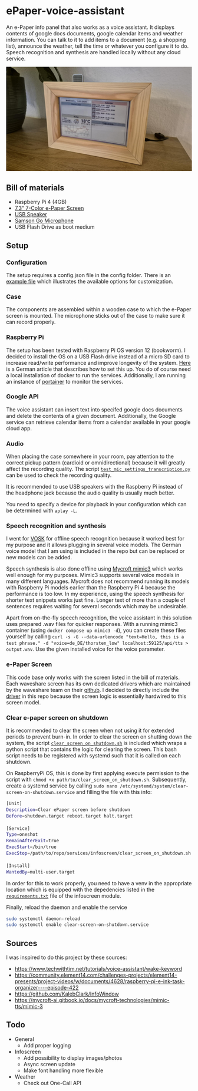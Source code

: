 # ePaper-voice-assistant

An e-Paper info panel that also works as a voice assistant. It displays contents of google docs documents, google calendar items and weather information. You can talk to it to add items to a document (e.g. a shopping list), announce the weather, tell the time or whatever you configure it to do. Speech recognition and synthesis are handled locally without any cloud service.

![voice-assistant](voice-assistant.jpg "voice-assistant")

## Bill of materials

* Raspberry Pi 4 (4GB)
* [7.3" 7-Color e-Paper Screen](https://www.waveshare.com/7.3inch-e-paper-hat-f.htm)
* [USB Speaker](https://www.amazon.com/-/de/dp/B075M7FHM1/ref=sr_1_3?__mk_de_DE=%C3%85M%C3%85%C5%BD%C3%95%C3%91&crid=H1U4UNFH9GEM&keywords=usb%2Bmini%2Bspeaker&qid=1706385254&sprefix=usb%2Bminii%2Bspeake%2Caps%2C189&sr=8-3&th=1)
* [Samson Go Microphone](https://samsontech.com/products/microphones/usb-microphones/gomic/)
* USB Flash Drive as boot medium

## Setup

### Configuration

The setup requires a config.json file in the config folder. There is an [example file](https://github.com/pgeschwill/ePaper-voice-assistant/blob/main/config/example_config.json) which illustrates the available options for customization.

### Case

The components are assembled within a wooden case to which the e-Paper screen is mounted. The microphone sticks out of the case to make sure it can record properly.

### Raspberry Pi

The setup has been tested with Raspberry Pi OS version 12 (bookworm). I decided to install the OS on a USB Flash drive instead of a micro SD card to increase read/write performance and improve longevity of the system. [Here](https://www.pcwelt.de/article/1157252/raspberry-pi-4-so-starten-sie-per-usb-stick.html) is a German article that describes how to set this up. 
You do of course need a local installation of docker to run the services.
Additionally, I am running an instance of [portainer](https://docs.portainer.io/start/install-ce/server/docker/linux) to monitor the services.

### Google API

The voice assistant can insert text into specifed google docs documents and delete the contents of a given document. Additionally, the Google service can retrieve calendar items from a calendar available in your google cloud app.

### Audio

When placing the case somewhere in your room, pay attention to the correct pickup pattern (cardioid or omnidirectional) because it will greatly affect the recording quality. The script [`test_mic_settings_transcription.py`](https://github.com/pgeschwill/ePaper-voice-assistant/blob/main/config/test_mic_settings_transcription.py) can be used to check the recording quality.

It is recommended to use USB speakers with the Raspberry Pi instead of the headphone jack because the audio quality is usually much better.

You need to specify a device for playback in your configuration which can be determined with `aplay -L`.

### Speech recognition and synthesis

I went for [VOSK](https://github.com/alphacep/vosk-api) for offline speech recognition because it worked best for my purpose and it allows plugging in several voice models. The German voice model that I am using is included in the repo but can be replaced or new models can be added.

Speech synthesis is also done offline using [Mycroft mimic3](https://github.com/MycroftAI/mimic3) which works well enough for my purposes. Mimic3 supports several voice models in many different languages. Mycroft does not recommend running its models with Raspberry Pi models earlier than the Raspberry Pi 4 because the performance is too low. In my experience, using the speech synthesis for shorter text snippets works just fine. Longer text of more than a couple of sentences requires waiting for several seconds which may be undesirable.

Apart from on-the-fly speech recognition, the voice assistant in this solution uses prepared .wav files for quicker responses. With a running mimic3 container (using `docker compose up mimic3 -d`), you can create these files yourself by calling `curl -s -G --data-urlencode "text=Hello, this is a test phrase." -d "voice=de_DE/thorsten_low" localhost:59125/api/tts > output.wav`. Use the given installed voice for the voice parameter.

### e-Paper Screen

This code base only works with the screen listed in the bill of materials. Each waveshare screen has its own dedicated drivers which are maintained by the waveshare team on their [github](https://github.com/waveshareteam/e-Paper). I decided to directly include the [driver](https://github.com/pgeschwill/ePaper-voice-assistant/tree/main/services/infoscreen/driver) in this repo because the screen logic is essentially hardwired to this screen model.

### Clear e-paper screen on shutdown

It is recommended to clear the screen when not using it for extended periods to prevent burn-in.
In order to clear the screen on shutting down the system, the script [`clear_screen_on_shutdown.sh`](https://github.com/pgeschwill/ePaper-voice-assistant/blob/main/services/infoscreen/clear_screen_on_shutdown.sh) is included which wraps a python script that contains the logic for clearing the screen.
This bash script needs to be registered with systemd such that it is called on each shutdown.

On RaspberryPi OS, this is done by first applying execute permission to the script with `chmod +x path/to/clear_screen_on_shutdown.sh`.
Subsequently, create a systemd service by calling `sudo nano /etc/systemd/system/clear-screen-on-shutdown.service` and filling the file with this info:

``` bash
[Unit]
Description=Clear ePaper screen before shutdown
Before=shutdown.target reboot.target halt.target

[Service]
Type=oneshot
RemainAfterExit=true
ExecStart=/bin/true
ExecStop=/path/to/repo/services/infoscreen/clear_screen_on_shutdown.sh

[Install]
WantedBy=multi-user.target
```

In order for this to work properly, you need to have a venv in the appropriate location which is equipped with the depedencies listed in the [`requirements.txt`](https://github.com/pgeschwill/ePaper-voice-assistant/blob/main/services/infoscreen/requirements.txt) file of the infoscreen module.

Finally, reload the daemon and enable the service

``` bash
sudo systemctl daemon-reload
sudo systemctl enable clear-screen-on-shutdown.service
```

## Sources
I was inspired to do this project by these sources:

* https://www.techwithtim.net/tutorials/voice-assistant/wake-keyword
* https://community.element14.com/challenges-projects/element14-presents/project-videos/w/documents/4628/raspberry-pi-e-ink-task-organizer----episode-422
* https://github.com/KalebClark/InfoWindow
* https://mycroft-ai.gitbook.io/docs/mycroft-technologies/mimic-tts/mimic-3

## Todo

* General
    * Add proper logging
* Infoscreen
    * Add possibility to display images/photos
    * Async screen update
    * Make font handling more flexible
* Weather
    * Check out One-Call API

